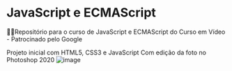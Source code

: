 # JavaScript e ECMAScript
:woman_technologist:Repositório para o curso de JavaScript e ECMAScript do Curso em Vídeo - Patrocinado pelo Google

Projeto inicial com HTML5, CSS3 e JavaScript
Com edição da foto no Photoshop 2020
![image](https://user-images.githubusercontent.com/41654616/115156609-61e81580-a05b-11eb-8b8e-4810d57e4d2a.png)
